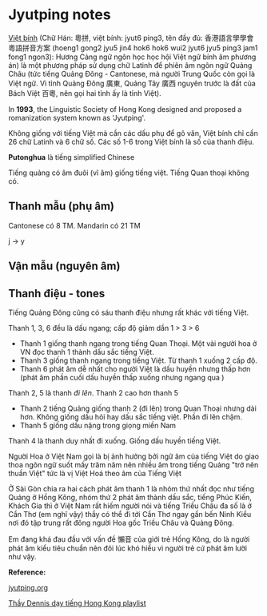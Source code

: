 # Jyutping notes

[Việt bính](https://vi.wikipedia.org/wiki/Vi%E1%BB%87t_b%C3%ADnh) (Chữ Hán: 粵拼, việt bính: jyut6 ping3, tên đầy đủ: 香港語言學學會粵語拼音方案 (hoeng1 gong2 jyu5 jin4 hok6 hok6 wui2 jyut6 jyu5 ping3 jam1 fong1 ngon3): Hương Cảng ngữ ngôn học học hội Việt ngữ bính âm phương án) là một phương pháp sử dụng chữ Latinh để phiên âm ngôn ngữ Quảng Châu (tức tiếng Quảng Đông - Cantonese, mà người Trung Quốc còn gọi là Việt ngữ. Vì tỉnh Quảng Đông 廣東, Quảng Tây 廣西 nguyên trước là đất của Bách Việt 百粵, nên gọi hai tỉnh ấy là tỉnh Việt).

 In **1993**, the Linguistic Society of Hong Kong designed and proposed a romanization system known as 'Jyutping'.

Không giống với tiếng Việt mà cần các dấu phụ để gõ văn, Việt bính chỉ cần 26 chữ Latinh và 6 chữ số. Các số 1-6 trong Việt bính là số của thanh điệu.

**Putonghua** là tiếng simplified Chinese

Tiếng quảng có âm đuôi (vĩ âm) giống tiếng việt. Tiếng Quan thoại không có.

## Thanh mẫu (phụ âm)

Cantonese có 8 TM. Mandarin có 21 TM

j -> y

## Vận mẫu (nguyên âm)

## Thanh điệu - tones

Tiếng Quảng Đông cũng có sáu thanh điệu nhưng rất khác với tiếng Việt.

Thanh 1, 3, 6 đều là dấu ngang; cấp độ giảm dần 1 > 3 > 6

- Thanh 1 giống thanh ngang trong tiếng Quan Thoại. Một vài người hoa ở VN đọc thanh 1 thành dấu sắc tiếng Việt.
- Thanh 3 giống thanh ngang trong tiếng Việt. Từ thanh 1 xuống 2 cấp độ.
- Thanh 6 phát âm dễ nhất cho người Việt là dấu huyền nhưng thấp hơn (phát âm phần cuối dấu huyền thấp xuống nhưng ngang qua )

Thanh 2, 5 là thanh _đi lên_. Thanh 2 cao hơn thanh 5

- Thanh 2 tiếng Quảng giống thanh 2 (đi lên) trong Quan Thoại nhưng dài hơn. Không giống dấu hỏi hay dấu sắc tiếng việt. Phần đi lên chậm.
- Thanh 5 giống dấu nặng trong giọng miền Nam

Thanh 4 là thanh duy nhất đi xuống. Giống dấu huyền tiếng Việt.

Người Hoa ở Việt Nam gọi là bị ảnh hưởng bởi ngữ âm của tiếng Việt do giao thoa ngôn ngữ suốt mấy trăm năm nên nhiều âm trong tiếng Quảng "trở nên thuần Việt" tức là vị Việt Hoá theo âm của Tiếng Việt

Ở Sài Gòn chia ra hai cách phát âm thanh 1 là nhóm thứ nhất đọc như tiếng Quảng ở Hồng Kông, nhóm thứ 2 phát âm thành dấu sắc, tiếng Phúc Kiến, Khách Gia thì ở Việt Nam rất hiếm người nói và tiếng Triều Châu đa số là ở Cần Thơ (em nghĩ vậy) thầy có thể đi tới Cần Thơ ngay gần bến Ninh Kiều nơi đó tập trung rất đông người Hoa gốc Triều Châu và Quảng Đông.

Em đang khá đau đầu với vấn đề 懶音 của giới trẻ Hồng Kông, do là người phát âm kiểu tiêu chuẩn nên đôi lúc khó hiểu vì người trẻ cứ phát âm lười như vậy.

**Reference:**

[jyutping.org](https://jyutping.org/vi/)

[Thầy Dennis dạy tiếng Hong Kong playlist](https://www.youtube.com/watch?v=aGHQ8A-DiGE&list=PLxuL6iV3QmRni3ZXD9dTZTTz88DKbW6Ta&index=4)

